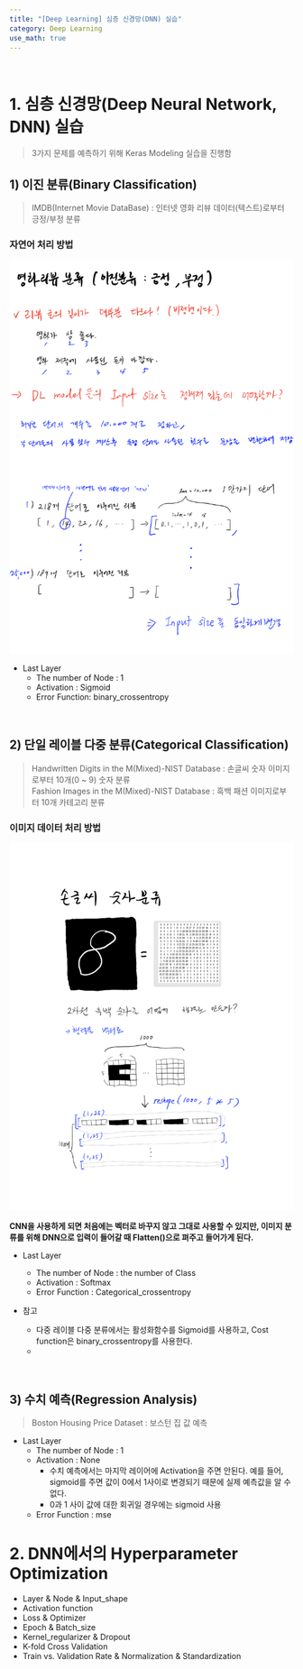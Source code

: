 ```yaml
---
title: "[Deep Learning] 심층 신경망(DNN) 실습"
category: Deep Learning
use_math: true
---
```


<br>

# 1. 심층 신경망(Deep Neural Network, DNN) 실습
> 3가지 문제를 예측하기 위해 Keras Modeling 실습을 진행함 

## 1) 이진 분류(Binary Classification)
> IMDB(Internet Movie DataBase) : 인터넷 영화 리뷰 데이터(텍스트)로부터 긍정/부정 분류 

### 자연어 처리 방법
![](/assets/images/posts/dl/imdb.png)

- Last Layer
  - The number of Node : 1
  - Activation : Sigmoid
  - Error Function: binary_crossentropy

<br>

## 2) 단일 레이블 다중 분류(Categorical Classification)
> Handwritten Digits in the M(Mixed)-NIST Database : 손글씨 숫자 이미지로부터 10개(0 ~ 9) 숫자 분류<br> 
> Fashion Images in the M(Mixed)-NIST Database : 흑백 패션 이미지로부터 10개 카테고리 분류 

### 이미지 데이터 처리 방법

![](/assets/images/posts/dl/image_mnist.png)

**CNN을 사용하게 되면 처음에는 벡터로 바꾸지 않고 그대로 사용할 수 있지만, 이미지 분류를 위해 DNN으로 입력이 들어갈 때 Flatten()으로 펴주고 들어가게 된다.**

- Last Layer
  - The number of Node : the number of Class
  - Activation : Softmax
  - Error Function : Categorical_crossentropy

- 참고
  - 다중 레이블 다중 분류에서는 활성화함수를 Sigmoid를 사용하고, Cost function은 binary_crossentropy를 사용한다.
  - 
<br>

## 3) 수치 예측(Regression Analysis)
> Boston Housing Price Dataset : 보스턴 집 값 예측

- Last Layer
  - The number of Node : 1
  - Activation : None
    - 수치 예측에서는 마지막 레이어에 Activation을 주면 안된다. 예를 들어, sigmoid를 주면 값이 0에서 1사이로 변경되기 때문에 실제 예측값을 알 수 없다.
    - 0과 1 사이 값에 대한 회귀일 경우에는 sigmoid 사용
  - Error Function : mse

# 2. DNN에서의 Hyperparameter Optimization

- Layer & Node & Input_shape
- Activation function
- Loss & Optimizer
- Epoch & Batch_size
- Kernel_regularizer & Dropout
- K-fold Cross Validation
- Train vs. Validation Rate & Normalization & Standardization